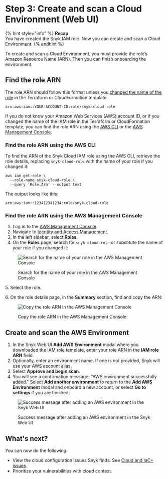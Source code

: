 # Step 3: Create and scan a Cloud Environment (Web UI)

{% hint style="info" %}
**Recap**\
You have created the Snyk IAM role. Now you can create and scan a Cloud Environment.
{% endhint %}

To create and scan a Cloud Environment, you must provide the role’s Amazon Resource Name (ARN). Then you can finish onboarding the environment.

## Find the role ARN

The role ARN should follow this format unless you [changed the name of the role](../snyk-cloud-for-aws-api/step-1-download-iam-role-iac-template.md#optional-change-iam-role-name) in the Terraform or CloudFormation template:

```
arn:aws:iam::YOUR-ACCOUNT-ID:role/snyk-cloud-role
```

If you do not know your Amazon Web Services (AWS) account ID, or if you changed the name of the IAM role in the Terraform or CloudFormation template, you can find the role ARN using the [AWS CLI](step-3-create-and-scan-a-snyk-cloud-environment-web-ui.md#find-the-role-arn-using-the-aws-cli) or the [AWS Management Console](step-3-create-and-scan-a-snyk-cloud-environment-web-ui.md#find-the-role-arn-using-the-aws-management-console).

### Find the role ARN using the AWS CLI

To find the ARN of the Snyk Cloud IAM role using the AWS CLI, retrieve the role details, replacing `snyk-cloud-role` with the name of your role if you changed it:

```
aws iam get-role \
  --role-name snyk-cloud-role \
  --query 'Role.Arn' --output text
```

The output looks like this:

```
arn:aws:iam::123412341234:role/snyk-cloud-role
```

### Find the role ARN using the AWS Management Console

1. Log in to the [AWS Management Console](https://console.aws.amazon.com).
2. Navigate to [Identity and Access Management](https://console.aws.amazon.com/iamv2/home#/home).
3. In the left sidebar, select **Roles**.
4. On the **Roles** page, search for `snyk-cloud-role` or substitute the name of your role if you changed it:

<figure><img src="../../../../.gitbook/assets/snyk-cloud-console-find-arn.png" alt="Search for the name of your role in the AWS Management Console"><figcaption><p>Search for the name of your role in the AWS Management Console</p></figcaption></figure>

5\. Select the role.

6\. On the role details page, in the **Summary** section, find and copy the ARN:

<figure><img src="../../../../.gitbook/assets/snyk-cloud-console-copy-arn.png" alt="Copy the role ARN in the AWS Management Console"><figcaption><p>Copy the role ARN in the AWS Management Console</p></figcaption></figure>

## Create and scan the AWS Environment

1. In the Snyk Web UI **Add AWS Environment** modal where you downloaded the IAM role template, enter your role ARN in the **IAM role ARN** field.
2. Optionally, enter an environment name. If one is not provided, Snyk will use your AWS account alias.
3. Select **Approve and begin scan**.
4. You will  see a confirmation message: "AWS environment successfully added." Select **Add another environment** to return to the **Add AWS Environment** modal and onboard a new account, or select **Go to settings** if you are finished:

<figure><img src="../../../../.gitbook/assets/snyk-cloud-onboard-aws-ui-success.png" alt="Success message after adding an AWS environment in the Snyk Web UI"><figcaption><p>Success message after adding an AWS environment in the Snyk Web UI</p></figcaption></figure>

## What's next?

You can now do the following:

* View the cloud configuration issues Snyk finds. See [Cloud and IaC+ issues](../../../../scan-with-snyk/scan-infrastructure/introduction-to-iac+/cloud-and-integrated-iac-issues/).
* Prioritize your vulnerabilities with cloud context.
